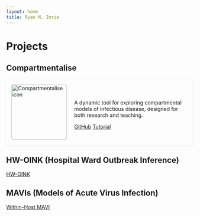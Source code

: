 ```yaml
---
layout: home
title: Ryan M. Imrie
---
```


# Projects
## Compartmentalise
<div class="project-card" style="display: flex; align-items: center; margin-bottom: 2em; padding: 1em; box-shadow: 2px 2px 8px rgba(0,0,0,0.05);">

  <img src="{{ site.baseurl }}/assets/images/Icon_compartmentalise.jpg" alt="Compartmentalise icon" style="width: 150px; height: auto; border-radius: 4px; margin-right: 20px;">

  <div>
    <p>A dynamic tool for exploring compartmental models of infectious disease, designed for both research and teaching.</p>
    <a href="/compartmentalise" class="project-button">GitHub</a>
    <a href="/tutorials/compartmentalise" class="project-button">Tutorial</a>
  </div>

</div>

## HW-OINK (Hospital Ward Outbreak Inference)

<a href="/oink/hw" class="project-button">HW-OINK</a>

## MAVIs (Models of Acute Virus Infection)

<a href="/whmavi/" class="project-button">Within-Host MAVI</a>

